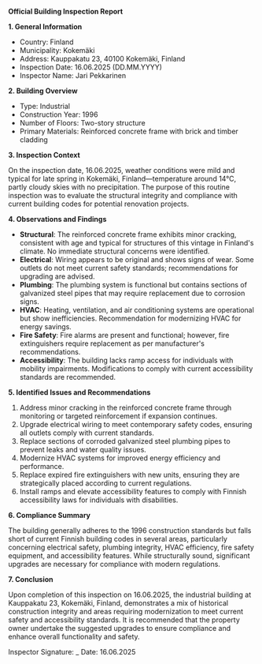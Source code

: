 **Official Building Inspection Report**

**1. General Information**

- Country: Finland
- Municipality: Kokemäki
- Address: Kauppakatu 23, 40100 Kokemäki, Finland
- Inspection Date: 16.06.2025 (DD.MM.YYYY)
- Inspector Name: Jari Pekkarinen

**2. Building Overview**

- Type: Industrial
- Construction Year: 1996
- Number of Floors: Two-story structure
- Primary Materials: Reinforced concrete frame with brick and timber cladding

**3. Inspection Context**

On the inspection date, 16.06.2025, weather conditions were mild and typical for late spring in Kokemäki, Finland—temperature around 14°C, partly cloudy skies with no precipitation. The purpose of this routine inspection was to evaluate the structural integrity and compliance with current building codes for potential renovation projects.

**4. Observations and Findings**

- **Structural**: The reinforced concrete frame exhibits minor cracking, consistent with age and typical for structures of this vintage in Finland's climate. No immediate structural concerns were identified.
- **Electrical**: Wiring appears to be original and shows signs of wear. Some outlets do not meet current safety standards; recommendations for upgrading are advised.
- **Plumbing**: The plumbing system is functional but contains sections of galvanized steel pipes that may require replacement due to corrosion signs.
- **HVAC**: Heating, ventilation, and air conditioning systems are operational but show inefficiencies. Recommendation for modernizing HVAC for energy savings.
- **Fire Safety**: Fire alarms are present and functional; however, fire extinguishers require replacement as per manufacturer's recommendations.
- **Accessibility**: The building lacks ramp access for individuals with mobility impairments. Modifications to comply with current accessibility standards are recommended.

**5. Identified Issues and Recommendations**

1. Address minor cracking in the reinforced concrete frame through monitoring or targeted reinforcement if expansion continues.
2. Upgrade electrical wiring to meet contemporary safety codes, ensuring all outlets comply with current standards.
3. Replace sections of corroded galvanized steel plumbing pipes to prevent leaks and water quality issues.
4. Modernize HVAC systems for improved energy efficiency and performance.
5. Replace expired fire extinguishers with new units, ensuring they are strategically placed according to current regulations.
6. Install ramps and elevate accessibility features to comply with Finnish accessibility laws for individuals with disabilities.

**6. Compliance Summary**

The building generally adheres to the 1996 construction standards but falls short of current Finnish building codes in several areas, particularly concerning electrical safety, plumbing integrity, HVAC efficiency, fire safety equipment, and accessibility features. While structurally sound, significant upgrades are necessary for compliance with modern regulations.

**7. Conclusion**

Upon completion of this inspection on 16.06.2025, the industrial building at Kauppakatu 23, Kokemäki, Finland, demonstrates a mix of historical construction integrity and areas requiring modernization to meet current safety and accessibility standards. It is recommended that the property owner undertake the suggested upgrades to ensure compliance and enhance overall functionality and safety.

Inspector Signature: _
Date: 16.06.2025